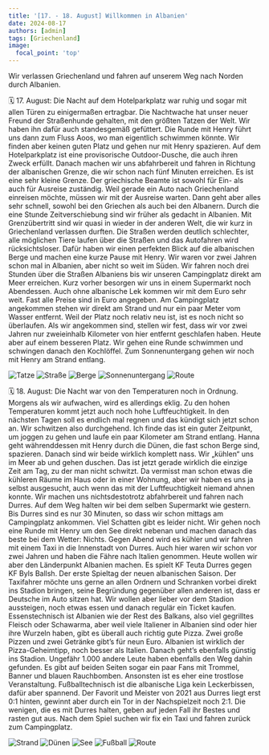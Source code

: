 ```yaml
---
title: '[17. - 18. August] Willkommen in Albanien'
date: 2024-08-17
authors: [admin]
tags: [Griechenland]
image:
  focal_point: 'top'
---
```

Wir verlassen Griechenland und fahren auf unserem Weg nach Norden durch Albanien.

<!--more-->

🗓️ 17. August: Die Nacht auf dem Hotelparkplatz war ruhig und sogar mit allen Türen zu einigermaßen ertragbar. Die Nachtwache hat unser neuer Freund der Straßenhunde gehalten, mit den größten Tatzen der Welt. Wir haben ihn dafür auch standesgemäß gefüttert. Die Runde mit Henry führt uns dann zum Fluss Aoos, wo man eigentlich schwimmen könnte. Wir finden aber keinen guten Platz und gehen nur mit Henry spazieren. Auf dem Hotelparkplatz ist eine provisorische Outdoor-Dusche, die auch ihren Zweck erfüllt. Danach machen wir uns abfahrbereit und fahren in Richtung der albanischen Grenze, die wir schon nach fünf Minuten erreichen. Es ist eine sehr kleine Grenze. Der griechische Beamte ist sowohl für Ein- als auch für Ausreise zuständig. Weil gerade ein Auto nach Griechenland einreisen möchte, müssen wir mit der Ausreise warten. Dann geht aber alles sehr schnell, sowohl bei den Griechen als auch bei den Albanern. Durch die eine Stunde Zeitverschiebung sind wir früher als gedacht in Albanien. Mit Grenzübertritt sind wir quasi in wieder in der anderen Welt, die wir kurz in Griechenland verlassen durften. Die Straßen werden deutlich schlechter, alle möglichen Tiere laufen über die Straßen und das Autofahren wird rücksichtsloser. Dafür haben wir einen perfekten Blick auf die albanischen Berge und machen eine kurze Pause mit Henry. Wir waren vor zwei Jahren schon mal in Albanien, aber nicht so weit im Süden. Wir fahren noch drei Stunden über die Straßen Albaniens bis wir unseren Campingplatz direkt am Meer erreichen. Kurz vorher besorgen wir uns in einem Supermarkt noch Abendessen. Auch ohne albanische Lek kommen wir mit dem Euro sehr weit. Fast alle Preise sind in Euro angegeben. Am Campingplatz angekommen stehen wir direkt am Strand und nur ein paar Meter vom Wasser entfernt. Weil der Platz noch relativ neu ist, ist es noch nicht so überlaufen. Als wir angekommen sind, stellen wir fest, dass wir vor zwei Jahren nur zweieinhalb Kilometer von hier entfernt geschlafen haben. Heute aber auf einem besseren Platz. Wir gehen eine Runde schwimmen und schwingen danach den Kochlöffel. Zum Sonnenuntergang gehen wir noch mit Henry am Strand entlang.

<img src="Tatze.jpg" alt="Tatze" caption="">

<img src="Strasse.jpg" alt="Straße" caption="">

<img src="Berge.jpg" alt="Berge" caption="">

<img src="Sonnenuntergang.jpg" alt="Sonnenuntergang" caption="">

<img src="Route_17.08.24.jpg" alt="Route" caption=" ">

🗓️ 18. August: Die Nacht war von den Temperaturen noch in Ordnung. Morgens als wir aufwachen, wird es allerdings eklig. Zu den hohen Temperaturen kommt jetzt auch noch hohe Luftfeuchtigkeit. In den nächsten Tagen soll es endlich mal regnen und das kündigt sich jetzt schon an. Wir schwitzen also durchgehend. Ich finde das ist ein guter Zeitpunkt, um joggen zu gehen und laufe ein paar Kilometer am Strand entlang. Hanna geht währenddessen mit Henry durch die Dünen, die fast schon Berge sind, spazieren. Danach sind wir beide wirklich komplett nass. Wir „kühlen“ uns im Meer ab und gehen duschen. Das ist jetzt gerade wirklich die einzige Zeit am Tag, zu der man nicht schwitzt. Da vermisst man schon etwas die kühleren Räume im Haus oder in einer Wohnung, aber wir haben es uns ja selbst ausgesucht, auch wenn das mit der Luftfeuchtigkeit niemand ahnen konnte. Wir machen uns nichtsdestotrotz abfahrbereit und fahren nach Durres. Auf dem Weg halten wir bei dem selben Supermarkt wie gestern. Bis Durres sind es nur 30 Minuten, so dass wir schon mittags am Campingplatz ankommen. Viel Schatten gibt es leider nicht. Wir gehen noch eine Runde mit Henry um den See direkt nebenan und machen danach das beste bei dem Wetter: Nichts. Gegen Abend wird es kühler und wir fahren mit einem Taxi in die Innenstadt von Durres. Auch hier waren wir schon vor zwei Jahren und haben die Fähre nach Italien genommen. Heute wollen wir aber den Länderpunkt Albanien machen. Es spielt KF Teuta Durres gegen KF Byls Ballsh. Der erste Spieltag der neuen albanischen Saison. Der Taxifahrer möchte uns gerne an allen Ordnern und Schranken vorbei direkt ins Stadion bringen, seine Begründung gegenüber allen anderen ist, dass er Deutsche im Auto sitzen hat. Wir wollen aber lieber vor dem Stadion aussteigen, noch etwas essen und danach regulär ein Ticket kaufen. Essenstechnisch ist Albanien wie der Rest des Balkans, also viel gegrilltes Fleisch oder Schawarma, aber weil viele Italiener in Albanien sind oder hier ihre Wurzeln haben, gibt es überall auch richtig gute Pizza. Zwei große Pizzen und zwei Getränke gibt’s für neun Euro. Albanien ist wirklich der Pizza-Geheimtipp, noch besser als Italien. Danach geht’s ebenfalls günstig ins Stadion. Ungefähr 1.000 andere Leute haben ebenfalls den Weg dahin gefunden. Es gibt auf beiden Seiten sogar ein paar Fans mit Trommel, Banner und blauen Rauchbomben. Ansonsten ist es eher eine trostlose Veranstaltung. Fußballtechnisch ist die albanische Liga kein Leckerbissen, dafür aber spannend. Der Favorit und Meister von 2021 aus Durres liegt erst 0:1 hinten, gewinnt aber durch ein Tor in der Nachspielzeit noch 2:1. Die wenigen, die es mit Durres halten, geben auf jeden Fall ihr Bestes und rasten gut aus. Nach dem Spiel suchen wir fix ein Taxi und fahren zurück zum Campingplatz. 

<img src="Strand.jpg" alt="Strand" caption="">

<img src="Duenen.jpg" alt="Dünen" caption="">

<img src="See.jpg" alt="See" caption="">

<img src="Fussball.jpg" alt="Fußball" caption="">

<img src="Route_18.08.24.jpg" alt="Route" caption=" ">